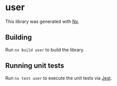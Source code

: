 # user

This library was generated with [Nx](https://nx.dev).



## Building

Run `nx build user` to build the library.





## Running unit tests

Run `nx test user` to execute the unit tests via [Jest](https://jestjs.io).


